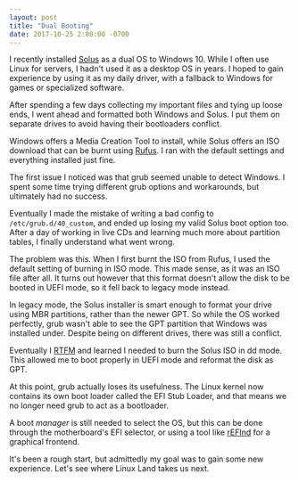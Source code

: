 ```yaml
---
layout: post
title: "Dual Booting"
date: 2017-10-25 2:00:00 -0700
---
```

I recently installed [Solus](https://getsol.us/home/) as a dual OS to Windows 10.  While I often use Linux for servers, I hadn't used it as a desktop OS in years.  I hoped to gain experience by using it as my daily driver, with a fallback to Windows for games or specialized software.

After spending a few days collecting my important files and tying up loose ends, I went ahead and formatted both Windows and Solus.  I put them on separate drives to avoid having their bootloaders conflict.

Windows offers a Media Creation Tool to install, while Solus offers an ISO download that can be burnt using [Rufus](https://rufus.akeo.ie/).  I ran with the default settings and everything installed just fine.

The first issue I noticed was that grub seemed unable to detect Windows.  I spent some time trying different grub options and workarounds, but ultimately had no success.

Eventually I made the mistake of writing a bad config to `/etc/grub.d/40_custom`, and ended up losing my valid Solus boot option too.  After a day of working in live CDs and learning much more about partition tables, I finally understand what went wrong.

The problem was this.  When I first burnt the ISO from Rufus, I used the default setting of burning in ISO mode.  This made sense, as it was an ISO file after all.  It turns out however that this format doesn't allow the disk to be booted in UEFI mode, so it fell back to legacy mode instead.

In legacy mode, the Solus installer is smart enough to format your drive using MBR partitions, rather than the newer GPT.  So while the OS worked perfectly, grub wasn't able to see the GPT partition that Windows was installed under.  Despite being on different drives, there was still a conflict.

Eventually I [RTFM](https://getsol.us/articles/installation/preparing-to-install/en/#usb-4) and learned I needed to burn the Solus ISO in dd mode.  This allowed me to boot properly in UEFI mode and reformat the disk as GPT.

At this point, grub actually loses its usefulness.  The Linux kernel now contains its own boot loader called the EFI Stub Loader, and that means we no longer need grub to act as a bootloader.

A boot *manager* is still needed to select the OS, but this can be done through the motherboard's EFI selector, or using a tool like [rEFInd](http://www.rodsbooks.com/refind/) for a graphical frontend.

It's been a rough start, but admittedly my goal was to gain some new experience.  Let's see where Linux Land takes us next.
